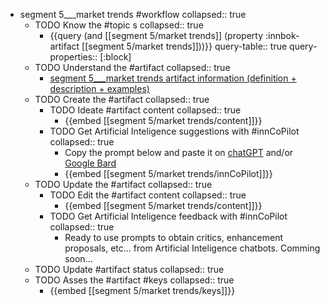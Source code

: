 
- segment 5___market trends #workflow
   collapsed:: true
  - TODO Know the #topic s
    collapsed:: true
    - {{query (and [[segment 5/market trends]] (property :innbok-artifact [[segment 5/market trends]]))}}
      query-table:: true
      query-properties:: [:block]
  - TODO Understand the #artifact
    collapsed:: true
    - [segment 5___market trends artifact information (definition + description + examples)](https://go.innbok.com/#/page/innBoK%2Fsegment-%28id%29%2Fmarket-trends%2Finfo)
  - TODO Create the #artifact
     collapsed:: true
    - TODO Ideate #artifact content
      collapsed:: true
      - {{embed [[segment 5/market trends/content]]}}
    - TODO Get Artificial Inteligence suggestions with #innCoPilot
      collapsed:: true
      - Copy the prompt below and paste it on [chatGPT](https://chat.openai.com) and/or [Google Bard](https://bard.google.com/chat)
      - {{embed [[segment 5/market trends/innCoPilot]]}}
  - TODO Update the #artifact
    collapsed:: true
    - TODO Edit the #artifact content
     collapsed:: true
      - {{embed [[segment 5/market trends/content]]}}
    - TODO Get Artificial Inteligence feedback with #innCoPilot
      collapsed:: true
      - Ready to use prompts to obtain critics, enhancement proposals, etc... from Artificial Inteligence chatbots. Comming soon...
  - TODO Update #artifact status
    collapsed:: true
  - TODO Asses the #artifact #keys
    collapsed:: true
    - {{embed [[segment 5/market trends/keys]]}}








